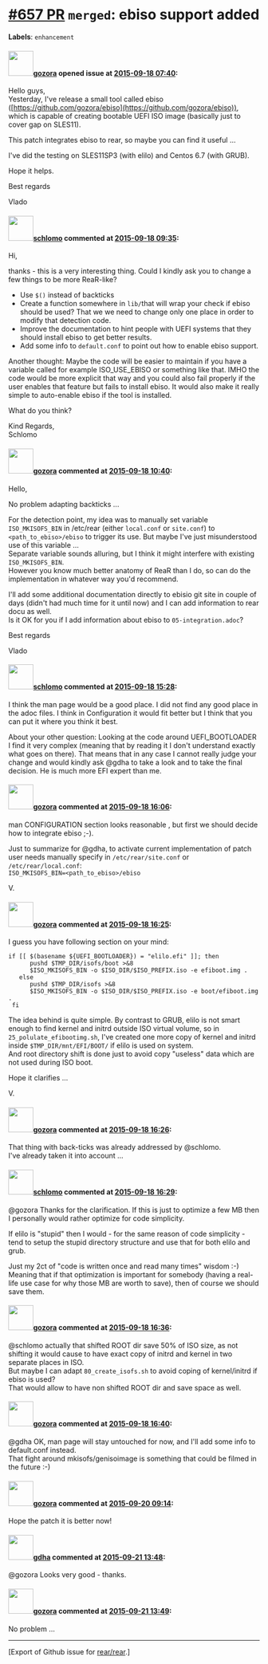 [\#657 PR](https://github.com/rear/rear/pull/657) `merged`: ebiso support added
===============================================================================

**Labels**: `enhancement`

#### <img src="https://avatars.githubusercontent.com/u/12116358?u=1c5ba9dcee5ca3082f03029a7fbe647efd30eb49&v=4" width="50">[gozora](https://github.com/gozora) opened issue at [2015-09-18 07:40](https://github.com/rear/rear/pull/657):

Hello guys,  
Yesterday, I've release a small tool called ebiso
([https://github.com/gozora/ebiso](https://github.com/gozora/ebiso)),
which is capable of creating bootable UEFI ISO image (basically just to
cover gap on SLES11).

This patch integrates ebiso to rear, so maybe you can find it useful ...

I've did the testing on SLES11SP3 (with elilo) and Centos 6.7 (with
GRUB).

Hope it helps.

Best regards

Vlado

#### <img src="https://avatars.githubusercontent.com/u/101384?v=4" width="50">[schlomo](https://github.com/schlomo) commented at [2015-09-18 09:35](https://github.com/rear/rear/pull/657#issuecomment-141400165):

Hi,

thanks - this is a very interesting thing. Could I kindly ask you to
change a few things to be more ReaR-like?

-   Use `$()` instead of backticks
-   Create a function somewhere in `lib/`that will wrap your check if
    ebiso should be used? That we we need to change only one place in
    order to modify that detection code.
-   Improve the documentation to hint people with UEFI systems that they
    should install ebiso to get better results.
-   Add some info to `default.conf` to point out how to enable ebiso
    support.

Another thought: Maybe the code will be easier to maintain if you have a
variable called for example ISO\_USE\_EBISO or something like that. IMHO
the code would be more explicit that way and you could also fail
properly if the user enables that feature but fails to install ebiso. It
would also make it really simple to auto-enable ebiso if the tool is
installed.

What do you think?

Kind Regards,  
Schlomo

#### <img src="https://avatars.githubusercontent.com/u/12116358?u=1c5ba9dcee5ca3082f03029a7fbe647efd30eb49&v=4" width="50">[gozora](https://github.com/gozora) commented at [2015-09-18 10:40](https://github.com/rear/rear/pull/657#issuecomment-141414956):

Hello,

No problem adapting backticks ...

For the detection point, my idea was to manually set variable
`ISO_MKISOFS_BIN` in /etc/rear (either `local.conf` or `site.conf`) to
`<path_to_ebiso>/ebiso` to trigger its use. But maybe I've just
misunderstood use of this variable ...  
Separate variable sounds alluring, but I think it might interfere with
existing `ISO_MKISOFS_BIN`.  
However you know much better anatomy of ReaR than I do, so can do the
implementation in whatever way you'd recommend.

I'll add some additional documentation directly to ebisio git site in
couple of days (didn't had much time for it until now) and I can add
information to rear docu as well.  
Is it OK for you if I add information about ebiso to
`05-integration.adoc`?

Best regards

Vlado

#### <img src="https://avatars.githubusercontent.com/u/101384?v=4" width="50">[schlomo](https://github.com/schlomo) commented at [2015-09-18 15:28](https://github.com/rear/rear/pull/657#issuecomment-141482926):

I think the man page would be a good place. I did not find any good
place in the adoc files. I think in Configuration it would fit better
but I think that you can put it where you think it best.

About your other question: Looking at the code around UEFI\_BOOTLOADER I
find it very complex (meaning that by reading it I don't understand
exactly what goes on there). That means that in any case I cannot really
judge your change and would kindly ask @gdha to take a look and to take
the final decision. He is much more EFI expert than me.

#### <img src="https://avatars.githubusercontent.com/u/12116358?u=1c5ba9dcee5ca3082f03029a7fbe647efd30eb49&v=4" width="50">[gozora](https://github.com/gozora) commented at [2015-09-18 16:06](https://github.com/rear/rear/pull/657#issuecomment-141494542):

man CONFIGURATION section looks reasonable , but first we should decide
how to integrate ebiso ;-).

Just to summarize for @gdha, to activate current implementation of patch
user needs manually specify in `/etc/rear/site.conf` or
`/etc/rear/local.conf`:  
`ISO_MKISOFS_BIN=<path_to_ebiso>/ebiso`

V.

#### <img src="https://avatars.githubusercontent.com/u/12116358?u=1c5ba9dcee5ca3082f03029a7fbe647efd30eb49&v=4" width="50">[gozora](https://github.com/gozora) commented at [2015-09-18 16:25](https://github.com/rear/rear/pull/657#issuecomment-141498592):

I guess you have following section on your mind:

    if [[ $(basename ${UEFI_BOOTLOADER}) = "elilo.efi" ]]; then
          pushd $TMP_DIR/isofs/boot >&8
          $ISO_MKISOFS_BIN -o $ISO_DIR/$ISO_PREFIX.iso -e efiboot.img .
       else
          pushd $TMP_DIR/isofs >&8
          $ISO_MKISOFS_BIN -o $ISO_DIR/$ISO_PREFIX.iso -e boot/efiboot.img .
     fi

The idea behind is quite simple. By contrast to GRUB, elilo is not smart
enough to find kernel and initrd outside ISO virtual volume, so in
`25_polulate_efibootimg.sh`, I've created one more copy of kernel and
initrd inside `$TMP_DIR/mnt/EFI/BOOT/` if elilo is used on system.  
And root directory shift is done just to avoid copy "useless" data which
are not used during ISO boot.

Hope it clarifies ...

V.

#### <img src="https://avatars.githubusercontent.com/u/12116358?u=1c5ba9dcee5ca3082f03029a7fbe647efd30eb49&v=4" width="50">[gozora](https://github.com/gozora) commented at [2015-09-18 16:26](https://github.com/rear/rear/pull/657#issuecomment-141498848):

That thing with back-ticks was already addressed by @schlomo.  
I've already taken it into account ...

#### <img src="https://avatars.githubusercontent.com/u/101384?v=4" width="50">[schlomo](https://github.com/schlomo) commented at [2015-09-18 16:29](https://github.com/rear/rear/pull/657#issuecomment-141499460):

@gozora Thanks for the clarification. If this is just to optimize a few
MB then I personally would rather optimize for code simplicity.

If elilo is "stupid" then I would - for the same reason of code
simplicity - tend to setup the stupid directory structure and use that
for both elilo and grub.

Just my 2ct of "code is written once and read many times" wisdom :-)
Meaning that if that optimization is important for somebody (having a
real-life use case for why those MB are worth to save), then of course
we should save them.

#### <img src="https://avatars.githubusercontent.com/u/12116358?u=1c5ba9dcee5ca3082f03029a7fbe647efd30eb49&v=4" width="50">[gozora](https://github.com/gozora) commented at [2015-09-18 16:36](https://github.com/rear/rear/pull/657#issuecomment-141502126):

@schlomo actually that shifted ROOT dir save 50% of ISO size, as not
shifting it would cause to have exact copy of initrd and kernel in two
separate places in ISO.  
But maybe I can adapt `80_create_isofs.sh` to avoid coping of
kernel/initrd if ebiso is used?  
That would allow to have non shifted ROOT dir and save space as well.

#### <img src="https://avatars.githubusercontent.com/u/12116358?u=1c5ba9dcee5ca3082f03029a7fbe647efd30eb49&v=4" width="50">[gozora](https://github.com/gozora) commented at [2015-09-18 16:40](https://github.com/rear/rear/pull/657#issuecomment-141503553):

@gdha OK, man page will stay untouched for now, and I'll add some info
to default.conf instead.  
That fight around mkisofs/genisoimage is something that could be filmed
in the future :-)

#### <img src="https://avatars.githubusercontent.com/u/12116358?u=1c5ba9dcee5ca3082f03029a7fbe647efd30eb49&v=4" width="50">[gozora](https://github.com/gozora) commented at [2015-09-20 09:14](https://github.com/rear/rear/pull/657#issuecomment-141759825):

Hope the patch it is better now!

#### <img src="https://avatars.githubusercontent.com/u/888633?u=cdaeb31efcc0048d3619651aa18dd4b76e636b21&v=4" width="50">[gdha](https://github.com/gdha) commented at [2015-09-21 13:48](https://github.com/rear/rear/pull/657#issuecomment-141983798):

@gozora Looks very good - thanks.

#### <img src="https://avatars.githubusercontent.com/u/12116358?u=1c5ba9dcee5ca3082f03029a7fbe647efd30eb49&v=4" width="50">[gozora](https://github.com/gozora) commented at [2015-09-21 13:49](https://github.com/rear/rear/pull/657#issuecomment-141984621):

No problem ...

------------------------------------------------------------------------

\[Export of Github issue for
[rear/rear](https://github.com/rear/rear).\]
